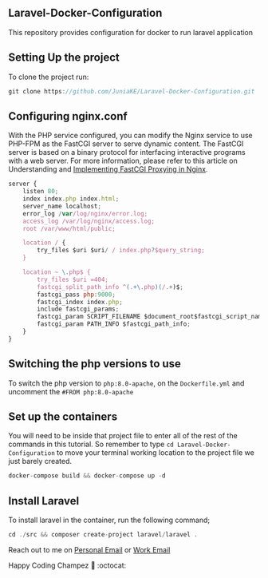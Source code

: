 ## Laravel-Docker-Configuration
This repository provides configuration for docker to run laravel application

## Setting Up the project
To clone the project run:

```javascript
git clone https://github.com/JuniaKE/Laravel-Docker-Configuration.git
```


## Configuring nginx.conf
With the PHP service configured, you can modify the Nginx service to use PHP-FPM as the FastCGI server to serve dynamic content. The FastCGI server is based on a binary protocol for interfacing interactive programs with a web server. For more information, please refer to this article on Understanding and [Implementing FastCGI Proxying in Nginx](https://www.digitalocean.com/community/tutorials/how-to-set-up-laravel-nginx-and-mysql-with-docker-compose).

```javascript 
server {
    listen 80;
    index index.php index.html;
    server_name localhost;
    error_log /var/log/nginx/error.log;
    access_log /var/log/nginx/access.log;
    root /var/www/html/public;

    location / {
        try_files $uri $uri/ / index.php?$query_string;
    }

    location ~ \.php$ {
        try_files $uri =404;
        fastcgi_split_path_info ^(.+\.php)(/.+)$;
        fastcgi_pass php:9000;
        fastcgi_index index.php;
        include fastcgi_params;
        fastcgi_param SCRIPT_FILENAME $document_root$fastcgi_script_name;
        fastcgi_param PATH_INFO $fastcgi_path_info;
    }
}
```

## Switching the php versions to use
To switch the php version to `php:8.0-apache`, on the `Dockerfile.yml` and uncomment the `#FROM php:8.0-apache`
## Set up the containers
You will need to be inside that project file to enter all of the rest of the commands in this tutorial. So remember to type `cd Laravel-Docker-Configuration` to move your terminal working location to the project file we just barely created.

```javascript
docker-compose build && docker-compose up -d
```
## Install Laravel 
To install laravel in the container, run the following command;

```javascript
cd ./src && composer create-project laravel/laravel .
```

Reach out to me on [Personal Email](mailto:briankoech650@gmail.com) or [Work Email](mailto:se.bkiprono@gmail.com)  

Happy Coding Champez :metal: :octocat: